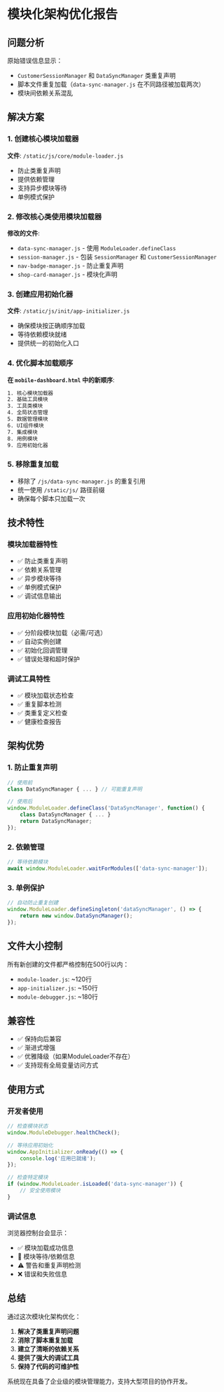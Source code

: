 # 模块化架构优化报告

## 问题分析

原始错误信息显示：
- `CustomerSessionManager` 和 `DataSyncManager` 类重复声明
- 脚本文件重复加载（`data-sync-manager.js` 在不同路径被加载两次）
- 模块间依赖关系混乱

## 解决方案

### 1. 创建核心模块加载器
**文件**: `/static/js/core/module-loader.js`
- 防止类重复声明
- 提供依赖管理
- 支持异步模块等待
- 单例模式保护

### 2. 修改核心类使用模块加载器
**修改的文件**:
- `data-sync-manager.js` - 使用 `ModuleLoader.defineClass`
- `session-manager.js` - 包装 `SessionManager` 和 `CustomerSessionManager`
- `nav-badge-manager.js` - 防止重复声明
- `shop-card-manager.js` - 模块化声明

### 3. 创建应用初始化器
**文件**: `/static/js/init/app-initializer.js`
- 确保模块按正确顺序加载
- 等待依赖模块就绪
- 提供统一的初始化入口

### 4. 优化脚本加载顺序
**在 `mobile-dashboard.html` 中的新顺序**:
```html
1. 核心模块加载器
2. 基础工具模块  
3. 工具类模块
4. 全局状态管理
5. 数据管理模块
6. UI组件模块
7. 集成模块
8. 用例模块
9. 应用初始化器
```

### 5. 移除重复加载
- 移除了 `/js/data-sync-manager.js` 的重复引用
- 统一使用 `/static/js/` 路径前缀
- 确保每个脚本只加载一次

## 技术特性

### 模块加载器特性
- ✅ 防止类重复声明
- ✅ 依赖关系管理
- ✅ 异步模块等待
- ✅ 单例模式保护
- ✅ 调试信息输出

### 应用初始化器特性
- ✅ 分阶段模块加载（必需/可选）
- ✅ 自动实例创建
- ✅ 初始化回调管理
- ✅ 错误处理和超时保护

### 调试工具特性
- ✅ 模块加载状态检查
- ✅ 重复脚本检测
- ✅ 类重复定义检查
- ✅ 健康检查报告

## 架构优势

### 1. 防止重复声明
```javascript
// 使用前
class DataSyncManager { ... } // 可能重复声明

// 使用后  
window.ModuleLoader.defineClass('DataSyncManager', function() {
    class DataSyncManager { ... }
    return DataSyncManager;
});
```

### 2. 依赖管理
```javascript
// 等待依赖模块
await window.ModuleLoader.waitForModules(['data-sync-manager']);
```

### 3. 单例保护
```javascript
// 自动防止重复创建
window.ModuleLoader.defineSingleton('dataSyncManager', () => {
    return new window.DataSyncManager();
});
```

## 文件大小控制

所有新创建的文件都严格控制在500行以内：
- `module-loader.js`: ~120行
- `app-initializer.js`: ~150行  
- `module-debugger.js`: ~180行

## 兼容性

- ✅ 保持向后兼容
- ✅ 渐进式增强
- ✅ 优雅降级（如果ModuleLoader不存在）
- ✅ 支持现有全局变量访问方式

## 使用方式

### 开发者使用
```javascript
// 检查模块状态
window.ModuleDebugger.healthCheck();

// 等待应用初始化
window.AppInitializer.onReady(() => {
    console.log('应用已就绪');
});

// 检查特定模块
if (window.ModuleLoader.isLoaded('data-sync-manager')) {
    // 安全使用模块
}
```

### 调试信息
浏览器控制台会显示：
- ✅ 模块加载成功信息
- 🔄 模块等待/依赖信息  
- ⚠️ 警告和重复声明检测
- ❌ 错误和失败信息

## 总结

通过这次模块化架构优化：
1. **解决了类重复声明问题**
2. **消除了脚本重复加载**
3. **建立了清晰的依赖关系**
4. **提供了强大的调试工具**
5. **保持了代码的可维护性**

系统现在具备了企业级的模块管理能力，支持大型项目的协作开发。